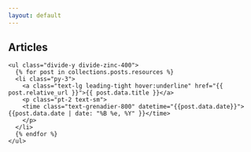 ```yaml
---
layout: default
---
```


<div class="py-4 bg-grenadier-50">
  <div class="container max-w-screen-lg">
    <h2 class="text-4xl py-4 font-medium">
      Articles
    </h2>

    <ul class="divide-y divide-zinc-400">
      {% for post in collections.posts.resources %}
      <li class="py-3">
        <a class="text-lg leading-tight hover:underline" href="{{ post.relative_url }}">{{ post.data.title }}</a>
        <p class="pt-2 text-sm">
        <time class="text-grenadier-800" datetime="{{post.data.date}}">{{post.data.date | date: "%B %e, %Y" }}</time>
        </p>
      </li>
      {% endfor %}
    </ul>

   </div>
</div>
